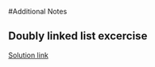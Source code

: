 #Additional Notes

## Doubly linked list excercise
[Solution link](https://go.dev/play/p/Y4BTyoZv-AW)
